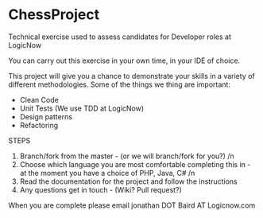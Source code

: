 # ChessProject

Technical exercise used to assess candidates for Developer roles at LogicNow

You can carry out this exercise in your own time, in your IDE of choice.

This project will give you a chance to demonstrate your skills in a variety of different methodologies.
Some of the things we thing are important:
* Clean Code
* Unit Tests (We use TDD at LogicNow)
* Design patterns
* Refactoring


STEPS
1. Branch/fork from the master - (or we will branch/fork for you?) /n
2. Choose which language you are most comfortable completing this in - at the moment you have a choice of PHP, Java, C# /n
3. Read the documentation for the project and follow the instructions
4. Any questions get in touch - (Wiki? Pull request?)

When you are complete please email jonathan DOT Baird AT Logicnow.com
